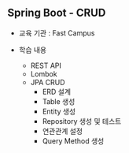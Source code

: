## Spring Boot - CRUD

+ 교육 기관 : Fast Campus

+ 학습 내용
  + REST API
  + Lombok
  + JPA CRUD
    + ERD 설계
    + Table 생성
    + Entity 생성
    + Repository 생성 및 테스트
    + 연관관계 설정
    + Query Method 생성
